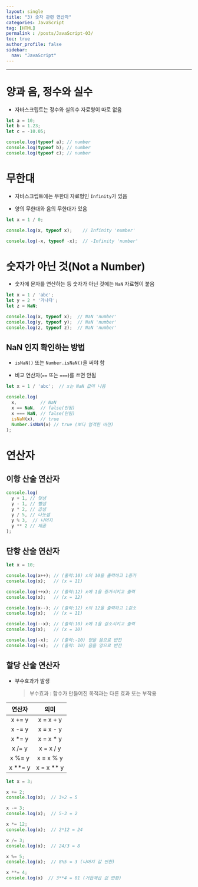 ```yaml
---
layout: single
title: "3) 숫자 관련 연산자"
categories: JavaScript
tag: [HTML]
permalink : /posts/JavaScript-03/
toc: true
author_profile: false
sidebar:
  nav: "JavaScript"
---
```


<hr>

# 양과 음, 정수와 실수

- 자바스크립트는 정수와 실의수 자료형이 따로 없음

```javascript
let a = 10;
let b = 1.23;
let c = -10.05;

console.log(typeof a); // number
console.log(typeof b); // number
console.log(typeof c); // number
```

# 무한대

- 자바스크립트에는 무한대 자료형인 `Infinity`가 있음

- 양의 무한대와 음의 무한대가 있음

```javascript
let x = 1 / 0;

console.log(x, typeof x);    // Infinity 'number'

console.log(-x, typeof -x);  // -Infinity 'number'
```

# 숫자가 아닌 것(Not a Number)

- 숫자에 문자를 연산하는 등 숫자가 아닌 것에는 `NaN` 자료형이 붙음

```javascript
let x = 1 / 'abc';
let y = 2 * '가나다';
let z = NaN;

console.log(x, typeof x);  // NaN 'number'
console.log(y, typeof y);  // NaN 'number'
console.log(z, typeof z);  // NaN 'number'
```

## NaN 인지 확인하는 방법

- `isNaN()` 또는 `Number.isNaN()`을 써야 함

- 비교 연산자(`==` 또는 `===`)를 쓰면 안됨

```javascript
let x = 1 / 'abc';  // x는 NaN 값이 나옴

console.log(
  x,         // NaN   
  x == NaN,  // false(안됨)
  x === NaN, // false(안됨)
  isNaN(x),  // true
  Number.isNaN(x) // true (보다 엄격한 버전)
);
```

# 연산자

## 이항 산술 연산자

```javascript
console.log(
  y + 1, // 덧샘
  y - 1, // 뺄셈
  y * 2, // 곱셈
  y / 5, // 나눗셈
  y % 3,  // 나머지
  y ** 2 // 제곱
);
```

## 단항 산술 연산자

```javascript
let x = 10;

console.log(x++); // (출력:10) x의 10을 출력하고 1증가
console.log(x);   // (x = 11)

console.log(++x); // (출력:12) x에 1을 증가시키고 출력
console.log(x);   // (x = 12)

console.log(x--); // (출력:12) x의 12을 출력하고 1감소
console.log(x);   // (x = 11)

console.log(--x); // (출력:10) x에 1을 감소시키고 출력
console.log(x);   // (x = 10)

console.log(-x);  // (출력:-10) 양을 음으로 반전
console.log(+x);  // (출력: 10) 음을 양으로 반전
```

## 할당 산술 연산자

- 부수효과가 발생

    > 부수효과 : 함수가 만들어진 목적과는 다른 효과 또는 부작용

|  연산자 |    의미    |
|:-------:|:----------:|
|  x += y |  x = x + y |
|  x -= y |  x = x - y |
|  x *= y |  x = x * y |
|  x /= y |  x = x / y |
|  x %= y |  x = x % y |
| x **= y | x = x ** y |

```javascript
let x = 3;

x += 2;
console.log(x);  // 3+2 = 5

x -= 3;
console.log(x);  // 5-3 = 2

x *= 12;
console.log(x);  // 2*12 = 24

x /= 3;
console.log(x);  // 24/3 = 8

x %= 5;
console.log(x);  // 8%5 = 3 (나머지 값 반환)

x **= 4;
console.log(x)  // 3**4 = 81 (거듭제곱 값 반환)
```